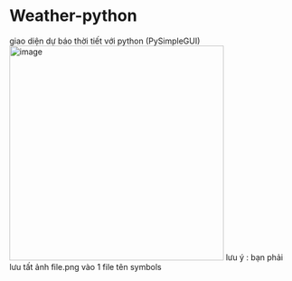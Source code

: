 # Weather-python
giao diện dự báo thời tiết với python (PySimpleGUI)
<img width="379" alt="image" src="https://user-images.githubusercontent.com/111627866/222417653-b119b74f-5a24-4dbd-ad2c-caa7f3b9628c.png">
lưu ý : bạn phải lưu tất ảnh file.png vào 1 file tên symbols
